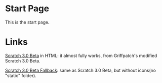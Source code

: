 <html>
   <head>
   </head>
   <body>
     <h1>Start Page</h1>
      <p>
         This is the start page.
      </p>
     <h1>Links</h1>
      <p>
         <a href="/Scratch 3.0 Beta/Scratch 3.0 Beta.html">Scratch 3.0 Beta</a> in HTML: it
         almost fully works, from Griffpatch's
         modified Scratch 3.0 Beta.
      </p>
         <a href="/Scratch 3.0 Beta Fallback/Scratch 3.0 Beta.html">Scratch 3.0 Beta Fallback</a>:
         same as Scratch 3.0 Beta, but without icons(no "static" folder). 
      <p>
   </body>
</html>

